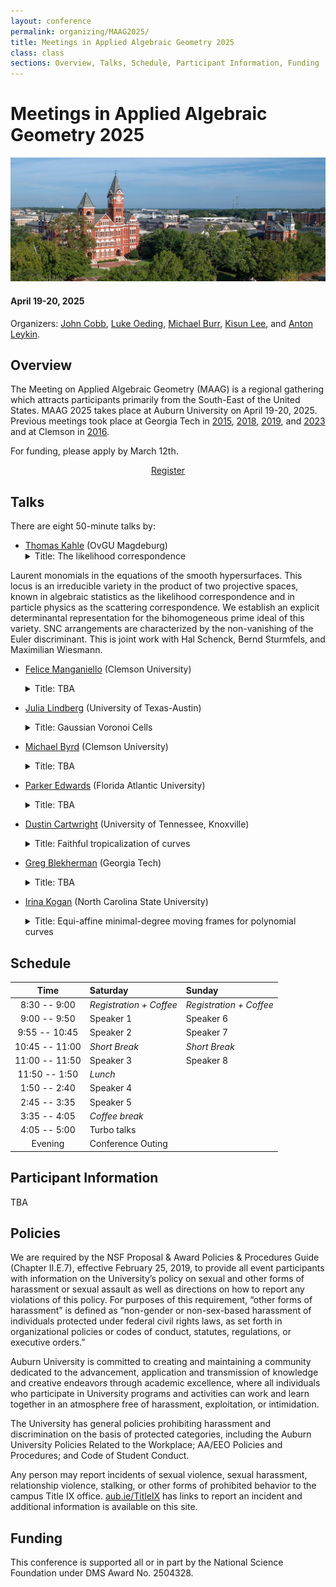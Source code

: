 ```yaml
---
layout: conference
permalink: organizing/MAAG2025/
title: Meetings in Applied Algebraic Geometry 2025
class: class
sections: Overview, Talks, Schedule, Participant Information, Funding
---
```


# Meetings in Applied Algebraic Geometry 2025
![Auburn](/images/projects/auburn.jpg "An image of Auburn, AL from the Auburn Photographic Services.") 
#### April 19-20, 2025
Organizers: [John Cobb](https://johndcobb.github.io), [Luke Oeding](http://webhome.auburn.edu/~lao0004/), [Michael Burr](https://cecas.clemson.edu/~burr2/), [Kisun Lee](https://klee669.github.io), and [Anton Leykin](https://antonleykin.math.gatech.edu).

## Overview
The Meeting on Applied Algebraic Geometry (MAAG) is a regional gathering which attracts participants primarily from the South-East of the United States. MAAG 2025 takes place at Auburn University on April 19-20, 2025. Previous meetings took place at Georgia Tech in [2015](https://sites.google.com/site/magaspring15/), [2018](https://sites.google.com/view/maag-2018/home), [2019](https://sites.google.com/view/maag2019/home), and [2023](https://sites.google.com/view/maag-2023/home) and at Clemson in [2016](https://www.math.clemson.edu/aca/maga16/). 

For funding, please apply by March 12th.
<div class="button-container" style="text-align: center">
    <a href="https://docs.google.com/forms/d/e/1FAIpQLSeat87c8R6wHVlk1l-lbarB4WEXdgfoqDOjkdlbY2koShCqFQ/viewform?usp=sharing" class="button" style="margin:5px">
    Register
    </a>
</div>

## Talks
There are eight 50-minute talks by:
- [Thomas Kahle](https://thomas-kahle.de) (OvGU Magdeburg)
    <details>
        <summary> Title: The likelihood correspondence </summary>
        Abstract: We study SNC arrangements of hypersurfaces and the critical locus of
Laurent monomials in the equations of the smooth hypersurfaces.  This locus is
an irreducible variety in the product of two projective spaces, known in
algebraic statistics as the likelihood correspondence and in particle physics as
the scattering correspondence.  We establish an explicit determinantal
representation for the bihomogeneous prime ideal of this variety.  SNC
arrangements are characterized by the non-vanishing of the Euler discriminant.
This is joint work with Hal Schenck, Bernd Sturmfels, and Maximilian Wiesmann.
    </details>

- [Felice Manganiello](http://www.math.clemson.edu/~manganm/?section=1) (Clemson University)
    <details>
        <summary> Title: TBA </summary>
        Abstract: TBA
    </details>

- [Julia Lindberg](https://sites.google.com/view/julialindberg/home) (University of Texas-Austin)
    <details>
        <summary> Title: Gaussian Voronoi Cells </summary>
        Abstract: Gaussian discriminant analysis is a supervised learning algorithm for classification. Fundamental to understanding the performance of this algorithm is to understand the set of points closest to a given Gaussian, where "closest" is defined in terms of the maximum likelihood function. This set of points is the Gaussian Voronoi cell of the Gaussian. In this talk, I will outline new results regarding the geometry and combinatorics of Gaussian Voronoi cells and I will discuss implications for the expectation maximization (EM) algorithm, a popular method of density estimation for Gaussian mixture models. This is joint work with Joe Kileel.
    </details>

- [Michael Byrd](https://michael-byrd.github.io) (Clemson University)
    <details>
        <summary> Title: TBA </summary>
        Abstract: TBA
    </details>

- [Parker Edwards](https://parkeredw.com) (Florida Atlantic University)
    <details>
        <summary> Title: TBA </summary>
        Abstract: TBA
    </details>

- [Dustin Cartwright](https://web.math.utk.edu/~cartwright/) (University of Tennessee, Knoxville)
    <details>
        <summary> Title: Faithful tropicalization of curves  </summary>
        Abstract: Tropicalization of an algebraic curve has both an abstract version (as a dual graph) and an embedded version (as a polyhedral complex). A bridge that links the two is provided by faithful tropicalization, which depends on a suitable embedding. I will discuss work in progress on effective methods for finding embeddings for faithful tropicalizations. As a consequence, this gives computational methods for computing dual graphs.
    </details>

- [Greg Blekherman](https://sites.google.com/site/grrigg/) (Georgia Tech)
    <details>
        <summary> Title: TBA </summary>
        Abstract: TBA
    </details>

- [Irina Kogan](https://iakogan.math.ncsu.edu) (North Carolina State University)
    <details>
        <summary> Title: Equi-affine minimal-degree moving frames for polynomial curves </summary>
        Abstract: Classical equivariant moving frames play an important role in differential geometry and invariant theory. However, these frames associated with a polynomial curve are, in general, neither polynomial nor even rational. We develop a theory and an algorithm for constructing minimal-degree polynomial moving frames for polynomial curves in an affine space. The algorithm is equivariant under volume-preserving affine transformations of the ambient space and the parameter shifts. We show that any matrix-completion algorithm can be turned into an equivariant moving frame algorithm via an equivariantization procedure that we develop. We prove that if a matrix-completion algorithm is of minimal degree, so is the resulting equivariant moving frame algorithm. We propose a novel minimal-degree matrix-completion algorithm, complementing the existing body of literature on this topic. This is a joint work with Hoon Hong, North Carolina State University.
    </details>

## Schedule

| Time             | Saturday                | Sunday                  |
| :--------------: | :---------------------- | :---------------------- |
| 8:30 -- 9:00     | *Registration + Coffee* | *Registration + Coffee* |
| 9:00 -- 9:50     | Speaker 1               | Speaker 6               |
| 9:55 -- 10:45    | Speaker 2               | Speaker 7               |
| 10:45 -- 11:00   | *Short Break*           | *Short Break*         |
| 11:00 -- 11:50   | Speaker 3               | Speaker 8               |
| 11:50 -- 1:50    | *Lunch*                 |                         |
| 1:50 -- 2:40     | Speaker 4               |                         |
| 2:45 -- 3:35     | Speaker 5               |                         |
| 3:35 -- 4:05     | *Coffee break*          |                         |
| 4:05 -- 5:00     | Turbo talks             |                         |
| Evening          | Conference Outing       |                         |

## Participant Information
TBA

## Policies

We are required by the NSF Proposal & Award Policies & Procedures Guide (Chapter II.E.7), effective February 25, 2019, to provide all event participants with information on the University’s policy on sexual and other forms of harassment or sexual assault as well as directions on how to report any violations of this policy. For purposes of this requirement, “other forms of harassment” is defined as “non-gender or non-sex-based harassment of individuals protected under federal civil rights laws, as set forth in organizational policies or codes of conduct, statutes, regulations, or executive orders.”

Auburn University is committed to creating and maintaining a community dedicated to the advancement, application and transmission of knowledge and creative endeavors through academic excellence, where all individuals who participate in University programs and activities can work and learn together in an atmosphere free of harassment, exploitation, or intimidation.

The University has general policies prohibiting harassment and discrimination on the basis of protected categories, including the Auburn University Policies Related to the Workplace; AA/EEO Policies and Procedures; and Code of Student Conduct.

Any person may report incidents of sexual violence, sexual harassment, relationship violence, stalking, or other forms of prohibited behavior to the campus Title IX office. [aub.ie/TitleIX](aub.ie/TitleIX) has links to report an incident and additional information is available on this site.

## Funding
This conference is supported all or in part by the National Science Foundation under DMS Award No. 2504328.
